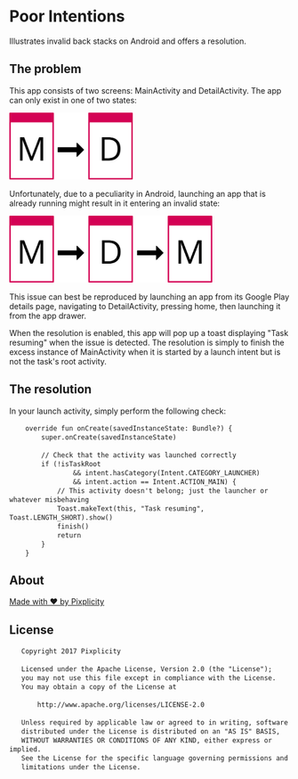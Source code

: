 # Poor Intentions

Illustrates invalid back stacks on Android and offers a resolution.

## The problem

This app consists of two screens: MainActivity and DetailActivity. The app can only exist in one of two states:

<img src="design/flow1.svg" height="120" title="Expected flow" />

Unfortunately, due to a peculiarity in Android, launching an app that is already running might result in it entering an invalid state:

<img src="design/flow2.svg" height="120" title="Unexpected flow" />

This issue can best be reproduced by launching an app from its Google Play details page, navigating to DetailActivity, pressing home, then launching it from the app drawer.

When the resolution is enabled, this app will pop up a toast displaying "Task resuming" when the issue is detected. The resolution is simply to finish the excess instance of MainActivity when it is started by a launch intent but is not the task's root activity.

## The resolution

In your launch activity, simply perform the following check:

```
    override fun onCreate(savedInstanceState: Bundle?) {
        super.onCreate(savedInstanceState)

        // Check that the activity was launched correctly
        if (!isTaskRoot
                && intent.hasCategory(Intent.CATEGORY_LAUNCHER)
                && intent.action == Intent.ACTION_MAIN) {
            // This activity doesn't belong; just the launcher or whatever misbehaving
            Toast.makeText(this, "Task resuming", Toast.LENGTH_SHORT).show()
            finish()
            return
        }
    }
```

## About

[Made with ❤ by Pixplicity](https://pixplicity.com)

## License

```
   Copyright 2017 Pixplicity

   Licensed under the Apache License, Version 2.0 (the "License");
   you may not use this file except in compliance with the License.
   You may obtain a copy of the License at

       http://www.apache.org/licenses/LICENSE-2.0

   Unless required by applicable law or agreed to in writing, software
   distributed under the License is distributed on an "AS IS" BASIS,
   WITHOUT WARRANTIES OR CONDITIONS OF ANY KIND, either express or implied.
   See the License for the specific language governing permissions and
   limitations under the License.
```
